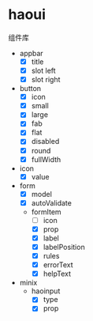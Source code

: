 # haoui
组件库
* appbar
    - [x] title 
    - [x] slot left
    - [x] slot right
* button
    - [x] icon
    - [x] small
    - [x] large
    - [x] fab
    - [x] flat
    - [x] disabled
    - [x] round
    - [x] fullWidth
* icon
    - [x] value
* form
    - [x] model
    - [x] autoValidate
    * formItem
        - [ ] icon
        - [x] prop
        - [x] label
        - [x] labelPosition
        - [x] rules
        - [x] errorText
        - [x] helpText
* minix
    * haoinput
        - [x] type
        - [x] prop 